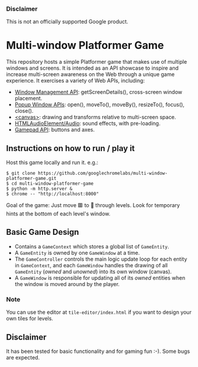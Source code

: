 ### Disclaimer

This is not an officially supported Google product.

# Multi-window Platformer Game

This repository hosts a simple Platformer game that makes use of multiple windows and screens.
It is intended as an API showcase to inspire and increase multi-screen awareness on the Web through a unique game experience. It exercises a variety of Web APIs, including:

- [Window Management API](https://w3c.github.io/window-management/): getScreenDetails(), cross-screen window placement.
- [Popup Window APIs](https://developer.mozilla.org/en-US/docs/Web/API/Window): open(), moveTo(), moveBy(), resizeTo(), focus(), close().
- [\<canvas\>](https://developer.mozilla.org/en-US/docs/Web/HTML/Element/canvas): drawing and transforms relative to multi-screen space.
- [HTMLAudioElement/Audio](https://developer.mozilla.org/en-US/docs/Web/API/HTMLAudioElement/Audio): sound effects, with pre-loading.
- [Gamepad API](https://w3c.github.io/gamepad/): buttons and axes.

## Instructions on how to run / play it

Host this game locally and run it. e.g.:

```console
$ git clone https://github.com/googlechromelabs/multi-window-platformer-game.git
$ cd multi-window-platformer-game
$ python -m http.server &
$ chrome -- "http://localhost:8000"
```

Goal of the game: Just move 🟥 to 🏁 through levels. Look for temporary hints at the bottom of each level's window.

## Basic Game Design

- Contains a `GameContext` which stores a global list of `GameEntity`.
- A `GameEntity` is owned by one `GameWindow` at a time.
- The `GameController` controls the main logic update loop for each entity in `GameContext`, and each `GameWindow` handles the drawing of all `GameEntity` (_owned_ and _unowned_) into its own window (canvas).
- A `GameWindow` is responsible for updating all of its _owned_ entities when the window is moved around by the player.

### Note

You can use the editor at `tile-editor/index.html` if you want to design your own tiles for levels.

## Disclaimer

It has been tested for basic functionality and for gaming fun :-). Some bugs are expected.
